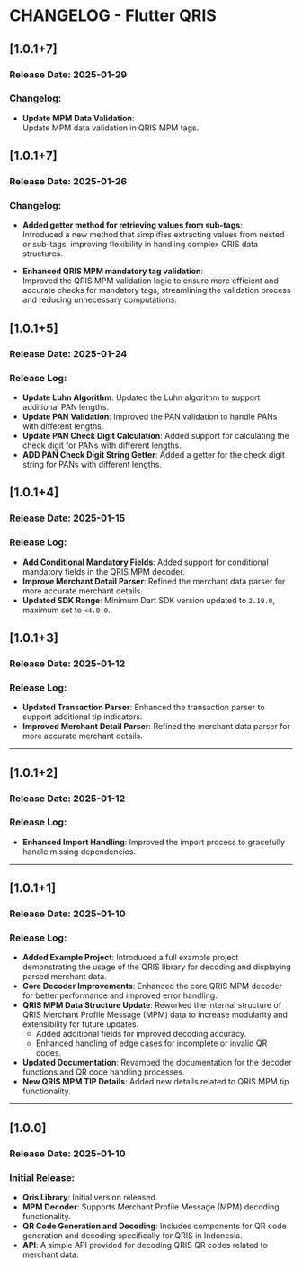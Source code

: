 # CHANGELOG - Flutter QRIS

## [1.0.1+7]

### Release Date: 2025-01-29

### Changelog:

- **Update MPM Data Validation**:  
  Update MPM data validation in QRIS MPM tags.

## [1.0.1+7]

### Release Date: 2025-01-26

### Changelog:

- **Added getter method for retrieving values from sub-tags**:  
  Introduced a new method that simplifies extracting values from nested or sub-tags, improving flexibility in handling complex QRIS data structures.

- **Enhanced QRIS MPM mandatory tag validation**:  
  Improved the QRIS MPM validation logic to ensure more efficient and accurate checks for mandatory tags, streamlining the validation process and reducing unnecessary computations.

## [1.0.1+5]

### Release Date: 2025-01-24

### Release Log:

- **Update Luhn Algorithm**: Updated the Luhn algorithm to support additional PAN lengths.
- **Update PAN Validation**: Improved the PAN validation to handle PANs with different lengths.
- **Update PAN Check Digit Calculation**: Added support for calculating the check digit for PANs with different lengths.
- **ADD PAN Check Digit String Getter**: Added a getter for the check digit string for PANs with different lengths.

## [1.0.1+4]

### Release Date: 2025-01-15

### Release Log:

- **Add Conditional Mandatory Fields**: Added support for conditional mandatory fields in the QRIS MPM decoder.
- **Improve Merchant Detail Parser**: Refined the merchant data parser for more accurate merchant details.
- **Updated SDK Range**: Minimum Dart SDK version updated to `2.19.0`, maximum set to `<4.0.0`.

## [1.0.1+3]

### Release Date: 2025-01-12

### Release Log:

- **Updated Transaction Parser**: Enhanced the transaction parser to support additional tip indicators.
- **Improved Merchant Detail Parser**: Refined the merchant data parser for more accurate merchant details.

---

## [1.0.1+2]

### Release Date: 2025-01-12

### Release Log:

- **Enhanced Import Handling**: Improved the import process to gracefully handle missing dependencies.

---

## [1.0.1+1]

### Release Date: 2025-01-10

### Release Log:

- **Added Example Project**: Introduced a full example project demonstrating the usage of the QRIS library for decoding and displaying parsed merchant data.
- **Core Decoder Improvements**: Enhanced the core QRIS MPM decoder for better performance and improved error handling.
- **QRIS MPM Data Structure Update**: Reworked the internal structure of QRIS Merchant Profile Message (MPM) data to increase modularity and extensibility for future updates.
  - Added additional fields for improved decoding accuracy.
  - Enhanced handling of edge cases for incomplete or invalid QR codes.
- **Updated Documentation**: Revamped the documentation for the decoder functions and QR code handling processes.
- **New QRIS MPM TIP Details**: Added new details related to QRIS MPM tip functionality.

---

## [1.0.0]

### Release Date: 2025-01-10

### Initial Release:

- **Qris Library**: Initial version released.
- **MPM Decoder**: Supports Merchant Profile Message (MPM) decoding functionality.
- **QR Code Generation and Decoding**: Includes components for QR code generation and decoding specifically for QRIS in Indonesia.
- **API**: A simple API provided for decoding QRIS QR codes related to merchant data.
